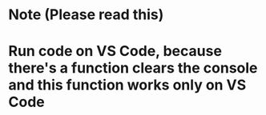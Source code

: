 # Note (Please read this)

# Run code on VS Code, because there's a function clears the console and this function works only on VS Code
